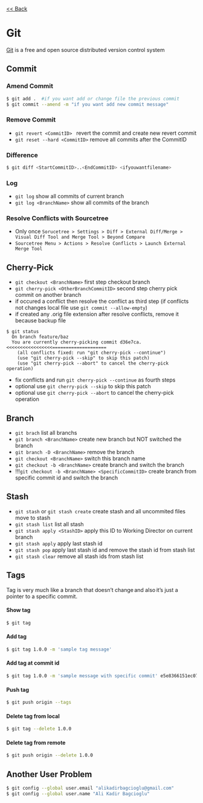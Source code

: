 [<< Back](README.md)

# Git
[Git](https://git-scm.com) is a free and open source distributed version control system 

## Commit
### Amend Commit 
```bash
$ git add .  #if you want add or change file the previous commit 
$ git commit --amend -m "if you want add new commit message"
```

### Remove Commit 
- ```git revert <CommitID> ``` revert the commit and create new revert commit
- ```git reset --hard <CommitID>``` remove all commits after the CommitID

### Difference 
```bash
$ git diff <StartCommitID>..<EndCommitID> <ifyouwantfilename>
```

### Log
- ```git log``` show all commits of current branch
- ```git log <BranchName>``` show all commits of the branch

### Resolve Conflicts with Sourcetree
- Only once ```Sorucetree > Settings > Diff > External Diff/Merge > Visual Diff Tool and Merge Tool > Beyond Compare```
- ```Sourcetree Menu > Actions > Resolve Conflicts > Launch External Merge Tool```
 
## Cherry-Pick 
- ```git checkout <BranchName>``` first step checkout branch 
- ```git cherry-pick <OtherBranchCommitID>``` second step cherry pick commit on another branch
- if occured a conflict then resolve the conflict as third step (if conflicts not changes local file use ```git commit --allow-empty```)
- if created any .orig file extension after resolve conflicts, remove it because backup file 

```
$ git status
  On branch feature/baz
  You are currently cherry-picking commit d36e7ca. <<<<<<<<<<<<<<<<<====================
    (all conflicts fixed: run "git cherry-pick --continue")
    (use "git cherry-pick --skip" to skip this patch)
    (use "git cherry-pick --abort" to cancel the cherry-pick operation)
```

- fix conflicts and run ```git cherry-pick --continue``` as fourth steps
- optional use ```git cherry-pick --skip``` to skip this patch
- optional use ```git cherry-pick --abort``` to cancel the cherry-pick operation

## Branch
- ```git brach``` list all branchs
- ```git branch <BranchName>``` create new branch but NOT switched the branch
- ```git branch -D <BranchName>``` remove the branch 
- ```git checkout <BranchName>``` switch this branch name
- ```git checkout -b <BranchName>``` create branch and switch the branch
- !!!```git checkout -b <BranchName> <SpecificCommitID>``` create branch from specific commit id and switch the branch


## Stash
- ```git stash``` or ```git stash create``` create stash and all uncommited files move to stash
- ```git stash list``` list all stash
- ```git stash apply <StashID>``` apply this ID to Working Director on current branch
- ```git stash apply``` apply last stash id
- ```git stash pop``` apply last stash id and remove the stash id from stash list
- ```git stash clear``` remove all stash ids from stash list 

## Tags  
Tag is very much like a branch that doesn’t change and also it’s just a pointer to a specific commit.

#### Show tag
```bash
$ git tag
```

#### Add tag
```bash
$ git tag 1.0.0 -m 'sample tag message'
```

#### Add tag at commit id
```bash
$ git tag 1.0.0 -m 'sample message with specific commit' e5e8366151ec07d541e97857b4a1ad03bd2315a8
```

#### Push tag
```bash
$ git push origin --tags
```

#### Delete tag from local
```bash
$ git tag --delete 1.0.0
```

#### Delete tag from remote
```bash
$ git push origin --delete 1.0.0
```

## Another User Problem
```bash
$ git config --global user.email "alikadirbagcioglu@gmail.com"
$ git config --global user.name "Ali Kadir Bagcioglu"
```
